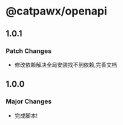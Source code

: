 # @catpawx/openapi

## 1.0.1

### Patch Changes

- 修改依赖解决全局安装找不到依赖,完善文档

## 1.0.0

### Major Changes

- 完成脚本!
